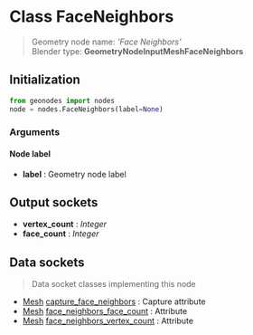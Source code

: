 
# Class FaceNeighbors

> Geometry node name: _'Face Neighbors'_<br>Blender type:  **GeometryNodeInputMeshFaceNeighbors**

## Initialization


```python
from geonodes import nodes
node = nodes.FaceNeighbors(label=None)
```


### Arguments


#### Node label



- **label** : Geometry node label



## Output sockets



- **vertex_count** : _Integer_
- **face_count** : _Integer_



## Data sockets

> Data socket classes implementing this node


- [Mesh](./sockets/Mesh.md) [capture_face_neighbors](./sockets/Mesh.md#capture_face_neighbors) : Capture attribute
- [Mesh](./sockets/Mesh.md) [face_neighbors_face_count](./sockets/Mesh.md#face_neighbors_face_count) : Attribute
- [Mesh](./sockets/Mesh.md) [face_neighbors_vertex_count](./sockets/Mesh.md#face_neighbors_vertex_count) : Attribute


